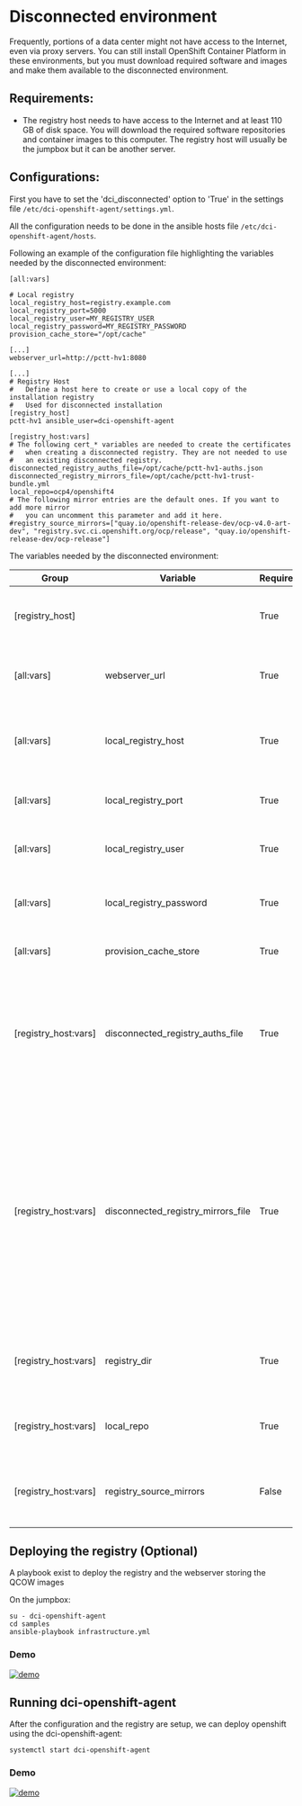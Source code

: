 # Disconnected environment

Frequently, portions of a data center might not have access to the Internet,
even via proxy servers. You can still install OpenShift Container Platform in
these environments, but you must download required software and images and make
them available to the disconnected environment.

## Requirements:
* The registry host needs to have access to the Internet and at least 110 GB of
  disk space. You will download the required software repositories and
  container images to this computer. The registry host will usually be the
  jumpbox but it can be another server.

## Configurations:

First you have to set the 'dci_disconnected' option to 'True' in the settings
file `/etc/dci-openshift-agent/settings.yml`.

All the configuration needs to be done in the ansible hosts file
`/etc/dci-openshift-agent/hosts`.

Following an example of the configuration file highlighting the variables
needed by the disconnected environment:

```
[all:vars]

# Local registry
local_registry_host=registry.example.com
local_registry_port=5000
local_registry_user=MY_REGISTRY_USER
local_registry_password=MY_REGISTRY_PASSWORD
provision_cache_store="/opt/cache"

[...]
webserver_url=http://pctt-hv1:8080

[...]
# Registry Host
#   Define a host here to create or use a local copy of the installation registry
#   Used for disconnected installation
[registry_host]
pctt-hv1 ansible_user=dci-openshift-agent

[registry_host:vars]
# The following cert_* variables are needed to create the certificates
#   when creating a disconnected registry. They are not needed to use
#   an existing disconnected registry.
disconnected_registry_auths_file=/opt/cache/pctt-hv1-auths.json
disconnected_registry_mirrors_file=/opt/cache/pctt-hv1-trust-bundle.yml
local_repo=ocp4/openshift4
# The following mirror entries are the default ones. If you want to add more mirror
#   you can uncomment this parameter and add it here.
#registry_source_mirrors=["quay.io/openshift-release-dev/ocp-v4.0-art-dev", "registry.svc.ci.openshift.org/ocp/release", "quay.io/openshift-release-dev/ocp-release"]
```
The variables needed by the disconnected environment:

| Group                   | Variable | Required      | Type   | Description                                   |
| ----------------------- | -------- | ------------- | ------ |---------------------------------------------------- |
| [registry_host]         |          | True          | String | Define a host here to create or use a local registry |
| [all:vars] | webserver_url | True | String | URL of the webserver hosting the qcow images |
| [all:vars] | local_registry_host | True | String | FQDN or IP for the registry server acting as a mirror |
| [all:vars] | local_registry_port | True | String | Listening Port for the registry server |
| [all:vars] | local_registry_user | True | String | Username for the registry server |
| [all:vars] | local_registry_password | True | String | Password of the registry user for the registry server |
| [all:vars] | provision_cache_store | True | String | Folder using for the caching |
| [registry_host:vars] | disconnected_registry_auths_file | True | String | File that contains extra auth tokens to include in the pull-secret. This file will be generated if it doesn't exist. |
| [registry_host:vars] | disconnected_registry_mirrors_file | True | String | File that contains the addition trust bundle and image content sources for the local registry. The contents of this file will be appended to the install-config.yml file. This file will be generated if it doesn't exist. |
| [registry_host:vars] | registry_dir | True | String | Folder where to store the openshift container images |
| [registry_host:vars] | local_repo | True | String | Specify the name of the repository to create in your registry |
| [registry_host:vars] | registry_source_mirrors | False | String | List of the mirror entries pointing to the registry_host |

## Deploying the registry (Optional)

A playbook exist to deploy the registry and the webserver storing the QCOW
images

On the jumpbox:
```
su - dci-openshift-agent
cd samples
ansible-playbook infrastructure.yml
```

### Demo
[![demo](https://asciinema.org/a/vUVI3w23OBqQaM0Ux7IDOlaiq.svg)](https://asciinema.org/a/vUVI3w23OBqQaM0Ux7IDOlaiq?autoplay=1)

## Running dci-openshift-agent
After the configuration and the registry are setup, we can deploy openshift
using the dci-openshift-agent:

```
systemctl start dci-openshift-agent
```

### Demo
[![demo](https://asciinema.org/a/zbrwiulDWgtV2ABzJ6pK4Uez3.svg)](https://asciinema.org/a/zbrwiulDWgtV2ABzJ6pK4Uez3?autoplay=1)
